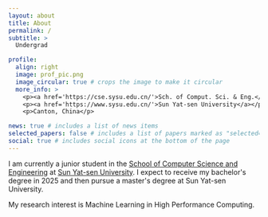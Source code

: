 ```yaml
---
layout: about
title: About
permalink: /
subtitle: >
  Undergrad

profile:
  align: right
  image: prof_pic.png
  image_circular: true # crops the image to make it circular
  more_info: >
    <p><a href='https://cse.sysu.edu.cn/'>Sch. of Comput. Sci. & Eng.</a></p>
    <p><a href='https://www.sysu.edu.cn/'>Sun Yat-sen University</a></p>
    <p>Canton, China</p>

news: true # includes a list of news items
selected_papers: false # includes a list of papers marked as "selected={true}"
social: true # includes social icons at the bottom of the page
---
```


I am currently a junior student in the [School of Computer Science and Engineering](https://cse.sysu.edu.cn/) at [Sun Yat-sen University](https://www.sysu.edu.cn/). I expect to receive my bachelor's degree in 2025 and then pursue a master's degree at Sun Yat-sen University.

My research interest is Machine Learning in High Performance Computing. 
